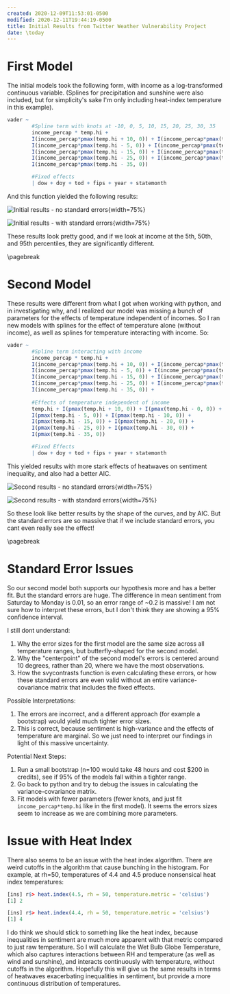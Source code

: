 ```yaml
---
created: 2020-12-09T11:53:01-0500
modified: 2020-12-11T19:44:19-0500
title: Initial Results from Twitter Weather Vulnerability Project
date: \today
---
```


# First Model

The initial models took the following form, with income as a log-transformed continuous variable. (Splines for precipitation and sunshine were also included, but for simplicity's sake I'm only including heat-index temperature in this example).

```R
vader ~ 
        #Spline term with knots at -10, 0, 5, 10, 15, 20, 25, 30, 35
        income_percap * temp.hi + 
        I(income_percap*pmax(temp.hi + 10, 0)) + I(income_percap*pmax(temp.hi - 0, 0)) +
        I(income_percap*pmax(temp.hi - 5, 0)) + I(income_percap*pmax(temp.hi - 10, 0)) +
        I(income_percap*pmax(temp.hi - 15, 0)) + I(income_percap*pmax(temp.hi - 20, 0)) +
        I(income_percap*pmax(temp.hi - 25, 0)) + I(income_percap*pmax(temp.hi - 30, 0)) +
        I(income_percap*pmax(temp.hi - 35, 0)) 

        #Fixed effects
        | dow + doy + tod + fips + year + statemonth
```

And this function yielded the following results:

![Initial results - no standard errors](/home/mattcoop/temp-sentiment/res/temp.hi-income-no-ref-segments-noSE_Noweather.png){width=75%}

![Initial results - with standard errors](/home/mattcoop/temp-sentiment/res/temp.hi-income-no-ref-segments-SE_Noweather.png){width=75%}

These results look pretty good, and if we look at income at the 5th, 50th, and 95th percentiles, they are significantly different.

\pagebreak

# Second Model
These results were different from what I got when working with python, and in investigating why, and I realized our model was missing a bunch of parameters for the effects of temperature independent of incomes.  So I ran new models with splines for the effect of temperature alone (without income), as well as splines for temperature interacting with income.  So:

```R
vader ~ 
        #Spline term interacting with income
        income_percap * temp.hi + 
        I(income_percap*pmax(temp.hi + 10, 0)) + I(income_percap*pmax(temp.hi - 0, 0)) +
        I(income_percap*pmax(temp.hi - 5, 0)) + I(income_percap*pmax(temp.hi - 10, 0)) + 
        I(income_percap*pmax(temp.hi - 15, 0)) + I(income_percap*pmax(temp.hi - 20, 0)) +
        I(income_percap*pmax(temp.hi - 25, 0)) + I(income_percap*pmax(temp.hi - 30, 0)) +
        I(income_percap*pmax(temp.hi - 35, 0)) + 
        
        #Effects of temperature independent of income
        temp.hi + I(pmax(temp.hi + 10, 0)) + I(pmax(temp.hi - 0, 0)) + 
        I(pmax(temp.hi - 5, 0)) + I(pmax(temp.hi - 10, 0)) + 
        I(pmax(temp.hi - 15, 0)) + I(pmax(temp.hi - 20, 0)) + 
        I(pmax(temp.hi - 25, 0)) + I(pmax(temp.hi - 30, 0)) + 
        I(pmax(temp.hi - 35, 0)) 

        #Fixed Effects
        | dow + doy + tod + fips + year + statemonth

```
This yielded results with more stark effects of heatwaves on sentiment inequality, and also had a better AIC.

![Second results - no standard errors](/home/mattcoop/temp-sentiment/res/temp.hi-income-ref-segments-noSE_Noweather.png){width=75%}

![Second results - with standard errors](/home/mattcoop/temp-sentiment/res/temp.hi-income-ref-segments-SE_Noweather.png){width=75%}

So these look like better results by the shape of the curves, and by AIC.  But the standard errors are so massive that if we include standard errors, you cant even really see the effect!

\pagebreak

# Standard Error Issues

So our second model both supports our hypothesis more and has a better fit.  But the standard errors are huge.  The difference in mean sentiment from Saturday to Monday is 0.01, so an error range of ~0.2 is massive!  I am not sure how to interpret these errors, but I don't think they are showing a 95% confidence interval.

I still dont understand:

1. Why the error sizes for the first model are the same size across all temperature ranges, but butterfly-shaped for the second model.
2. Why the "centerpoint" of the second model's errors is centered around 10 degrees, rather than 20, where we have the most observations.
3. How the svycontrasts function is even calculating these errors, or how these standard errors are even valid without an entire variance-covariance matrix that includes the fixed effects.

Possible Interpretations:

1. The errors are incorrect, and a different approach (for example a bootstrap) would yield much tighter error sizes.
2. This is correct, because sentiment is high-variance and the effects of temperature are marginal.  So we just need to interpret our findings in light of this massive uncertainty.

Potential Next Steps:

1. Run a small bootstrap (n=100 would take 48 hours and cost $200 in credits), see if 95% of the models fall within a tighter range.
2. Go back to python and try to debug the issues in calculating the variance-covariance matrix.
3. Fit models with fewer parameters (fewer knots, and just fit `income_percap*temp.hi` like in the first model).  It seems the errors sizes seem to increase as we are combining more parameters.

# Issue with Heat Index

There also seems to be an issue with the heat index algorithm.  There are weird cutoffs in the algorithm that cause bunching in the histogram. For example, at rh=50, temperatures of 4.4 and 4.5 produce nonsensical heat index temperatures:

```R
[ins] r$> heat.index(4.5, rh = 50, temperature.metric = 'celsius')
[1] 2

[ins] r$> heat.index(4.4, rh = 50, temperature.metric = 'celsius')
[1] 4
```

I do think we should stick to something like the heat index, because inequalities in sentiment are much more apparent with that metric compared to just raw temperature.  So I will calculate the Wet Bulb Globe Temperature, which also captures interactions between RH and temperature (as well as wind and sunshine), and interacts continuously with temperature, without cutoffs in the algorithm.  Hopefully this will give us the same results in terms of heatwaves exacerbating inequalities in sentiment, but provide a more continuous distribution of temperatures.

